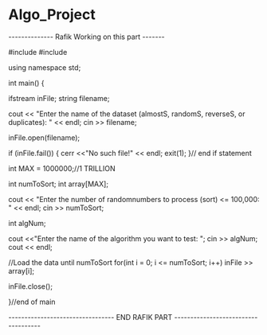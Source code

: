 # Algo_Project
-------------- Rafik Working on this part -------

#include <iostream>
#include <fstream>

using namespace std;


int main()
{

   ifstream inFile;
   string filename;

   cout << "Enter the name of the dataset (almostS, randomS, reverseS, or duplicates): " << endl;
   cin >> filename;

   inFile.open(filename);

   if (inFile.fail())
   {
       cerr <<"No such file!" << endl;
       exit(1);
   }// end if statement

   int MAX  = 1000000;//1 TRILLION

   int numToSort;
   int array[MAX];

   cout << "Enter the number of randomnumbers to process (sort) <= 100,000: " << endl;
   cin >> numToSort;

   int algNum;

   cout <<"Enter the name of the algorithm you want to test:  ";
   cin >> algNum;
   cout << endl;

   //Load the data until numToSort
   for(int i = 0; i <= numToSort; i++)
       inFile >> array[i];

   inFile.close();

}//end of main
  
--------------------------------- END RAFIK PART ------------------------------------
